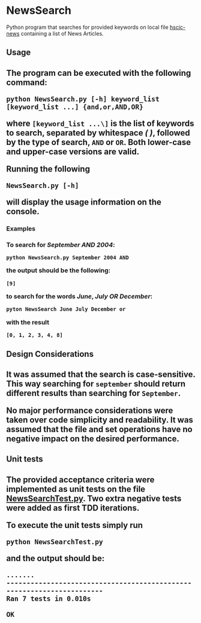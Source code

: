 
<h1>NewsSearch</h1>

Python program that searches for provided keywords on local file [hscic-news](./hscic-news) containing a list of News Articles.

<h2>Usage<h2>

The program can be executed with the following command:

```
python NewsSearch.py [-h] keyword_list [keyword_list ...] {and,or,AND,OR}
```

where `[keyword_list ...\]` is the list of keywords to search, separated by whitespace _( )_, followed by the type of search, `AND` or `OR`. Both lower-case and upper-case versions are valid.  

Running the following
```
NewsSearch.py [-h]
```
will display the usage information on the console.

<h3>Examples<h3>

To search for _September_ _AND_ _2004_:

```commandline
python NewsSearch.py September 2004 AND
```
the output should be the following:
```commandline
[9]
```

to search for the words _June_, _July_ _OR_ _December_:
```commandline
pyton NewsSearch June July December or
```
with the result
```commandline
[0, 1, 2, 3, 4, 8]
```
<h2>Design Considerations<h2>

It was assumed that the search is case-sensitive. This way searching for `september` should return different results than searching for `September`.  

No major performance considerations were taken over code simplicity and readability. It was assumed that the file and set operations have no negative impact on the desired performance.

<h2>Unit tests<h2>

The provided acceptance criteria were implemented as unit tests on the file [NewsSearchTest.py](NewsSearchTest.py). Two extra negative tests were added as first TDD iterations.

To execute the unit tests simply run

```commandline
python NewsSearchTest.py
```
and the output should be:

```commandline
.......
----------------------------------------------------------------------
Ran 7 tests in 0.010s

OK
```
